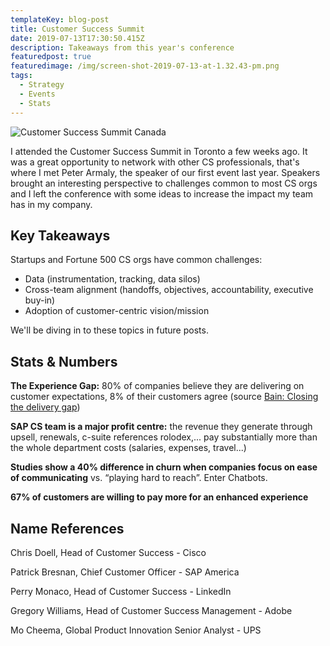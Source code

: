 ```yaml
---
templateKey: blog-post
title: Customer Success Summit
date: 2019-07-13T17:30:50.415Z
description: Takeaways from this year's conference
featuredpost: true
featuredimage: /img/screen-shot-2019-07-13-at-1.32.43-pm.png
tags:
  - Strategy
  - Events
  - Stats
---
```

![Customer Success Summit Canada](/img/screen-shot-2019-07-13-at-1.32.43-pm.png "Customer Success Summit Canada")

I attended the Customer Success Summit in Toronto a few weeks ago. It was a great opportunity to network with other CS professionals, that's where I met Peter Armaly, the speaker of our first event last year. Speakers brought an interesting perspective to challenges common to most CS orgs and I left the conference with some ideas to increase the impact my team has in my company.

## Key Takeaways

Startups and Fortune 500 CS orgs have common challenges:

* Data (instrumentation, tracking, data silos)
* Cross-team alignment (handoffs, objectives, accountability, executive buy-in)
* Adoption of customer-centric vision/mission 

We'll be diving in to these topics in future posts. 

## Stats & Numbers

**The Experience Gap:** 80% of companies believe they are delivering on customer expectations, 8% of their customers agree (source [Bain: Closing the delivery gap](http://www2.bain.com/bainweb/pdfs/cms/hotTopics/closingdeliverygap.pdf))

**SAP CS team is a major profit centre:** the revenue they generate through upsell, renewals, c-suite references rolodex,... pay substantially more than the whole department costs (salaries, expenses, travel...)

**Studies show a 40% difference in churn when companies focus on ease of communicating** vs. “playing hard to reach”. Enter Chatbots.

**67% of customers are willing to pay more for an enhanced experience**

## Name References

Chris Doell, Head of Customer Success - Cisco

Patrick Bresnan, Chief Customer Officer - SAP America

Perry Monaco, Head of Customer Success - LinkedIn

Gregory Williams, Head of Customer Success Management - Adobe

Mo Cheema, Global Product Innovation Senior Analyst - UPS
